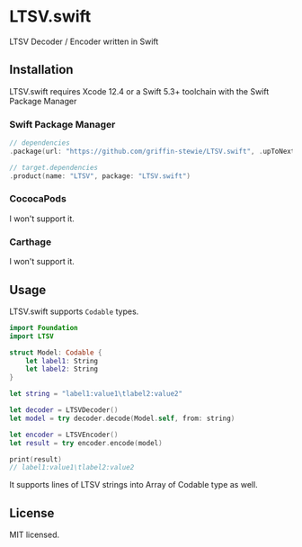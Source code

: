 # LTSV.swift

LTSV Decoder / Encoder written in Swift

## Installation

LTSV.swift requires Xcode 12.4 or a Swift 5.3+ toolchain with the Swift Package Manager

### Swift Package Manager

```swift
// dependencies
.package(url: "https://github.com/griffin-stewie/LTSV.swift", .upToNextMinor(from: "0.1.0")),
```

```swift
// target.dependencies
.product(name: "LTSV", package: "LTSV.swift")
```

### CococaPods

I won't support it.

### Carthage

I won't support it.

## Usage

LTSV.swift supports `Codable` types.

```swift
import Foundation
import LTSV

struct Model: Codable {
    let label1: String
    let label2: String
}

let string = "label1:value1\tlabel2:value2"

let decoder = LTSVDecoder()
let model = try decoder.decode(Model.self, from: string)

let encoder = LTSVEncoder()
let result = try encoder.encode(model)

print(result)
// label1:value1\tlabel2:value2
```

It supports lines of LTSV strings into Array of Codable type as well.

## License

MIT licensed.
